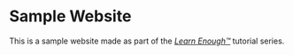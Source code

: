 # Sample Website

This is a sample website made as part of the [*Learn Enough™*](https://www.learnenough.com) tutorial series.